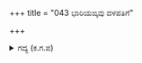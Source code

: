 +++
title = "043 ಭಾರಿಯಙ್ಕವು ದಳಪತಿಗೆ"

+++

<details><summary>ಗದ್ಯ (ಕ.ಗ.ಪ) </summary>

43. ಆಗಿನ ಆ ಪರಿಸ್ಥಿತಿಯನ್ನು ಕಂಡು ಕೌರವರಾಯ “ಅಯ್ಯೋ ! ದಳಪತಿಗೆ ಭಾರಿಯ ಯುದ್ಧ ಕೈಗಟ್ಟಿತು. ಅವನ ಸಹಾಯಕ್ಕೆ ಹೋಗುವ ಶೂರಭಟರು ಇಲ್ಲವಾಯಿತೆ? ಎಲಲಾ ! ಪರಿವಾರಕ್ಕೆ ಇದು ರೀತಿಯೇ? ” ಎಂದು ಮೂದಲಿಸಿದನು. ಆಗ ಕೂಡಲೇ ಕೂರಲಗಿನ ಬಾಣ ಹಿಡಿದುಕೊಂಡು ಹತ್ತಿರದ ಮಹಾರಥರಿಗೆಲ್ಲ ಕೈಬೀಸಿ  ಕರ್ಣನಿಗೆ ನೀನು ಬದಿಗೆ ಸರಿ ಎಂದು ಹೇಳಿ ದುಶ್ಶಾಸನನು ಭೀಮನನ್ನು ಕೆಣಕಿದನು.
</details>
